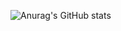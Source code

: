 ![Anurag's GitHub stats](https://github-readme-stats.vercel.app/api?username=Sandro642&show_icons=true&theme=onedark)
